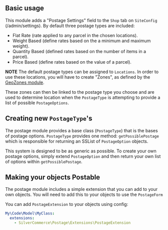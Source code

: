 ## Basic usage

This module adds a "Postage Settings" field to the `Shop` tab on `SiteConfig`
(/admin/settings). By default three postage types are included:

* Flat Rate (rate applied to any parcel in the chosen locations).
* Weight Based (define rates based on the a minimum and maximum weight).
* Quantity Based (defined rates based on the number of items in a parcel).
* Price Based (define rates based on the value of a parcel).

**NOTE** The default postage types can be assigned to `Locations`. In order to
use these locations, you will have to create "Zones", as defined by the
[GeoZones module](https://github.com/silvercommerce/geozones).

These zones can then be linked to the postage type you choose and are used to
determine location when the `PostageType` is attempting to provide a list of
possible `PostageOptions`.

## Creating new `PostageType`'s

The postage module provides a base class (`PostageType`) that is the bases of
postage options. `PostageType` provides one method: `getPossiblePostage` which 
is responsible for returning an SSList of `PostageOption` objects.

This system is designed to be as generic as possible. To create your own postage
options, simply extend `PostageOption` and then return your own list of options
within `getPossiblePostage`.

## Making your objects Postable

The postage module includes a simple extension that you can add to your own
objects. You will need to add this to your objects to use the `PostageForm`

You can add `PostageExtension` to your objects using config:

```yml
My\Code\Model\MyClass:
  extensions:
    - SilverCommerce\Postage\Extensions\PostageExtension
```